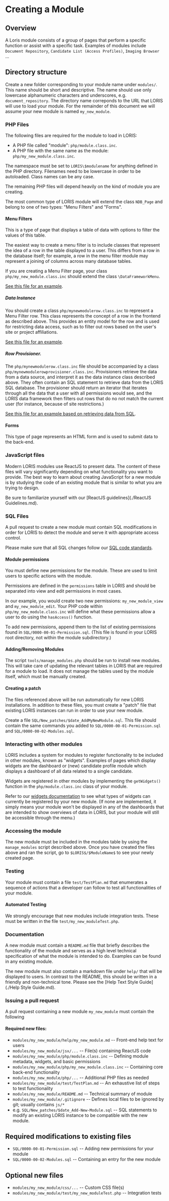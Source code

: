 # Creating a Module

## Overview

A Loris module consists of a group of pages that perform a specific
function or assist with a specific task. Examples of modules include
`Document Repository`, `Candidate List (Access Profiles)`, `Imaging
Browser` ...

## Directory structure

Create a new folder corresponding to your module name under `modules/`.
This name should be short and descriptive.  The name should use
only lowercase alphanumeric characters and underscores, e.g.
`document_repository`.  The directory name correponds to the URL
that LORIS will use to load your module.  For the remainder of this
document we will assume your new module is named `my_new_module`.

### PHP Files

The following files are required for the module to load in LORIS:

* A PHP file called "module": `php/module.class.inc`.
* A PHP file with the same name as the module: `php/my_new_module.class.inc`.

The namespace must be set to `LORIS\$modulename` for anything defined
in the PHP directory. Filenames need to be lowercase in order to
be autoloaded. Class names can be any case.

The remaining PHP files will depend heavily on the kind of module
you are creating.

The most common type of LORIS module will extend the class `NDB_Page`
and belong to one of two types: "Menu Filters" and "Forms".


#### Menu Filters

This is a type of page that displays a table of data with options
to filter the values of this table.

The easiest way to create a menu filter is to include classes that
represent the idea of a row in the table displayed to a user. This differs
from a row in the database itself; for example, a row in the menu filter
module may represent a joining of columns across many database tables.

If you are creating a Menu Filter page, your class
`php/my_new_module.class.inc` should extend the class `\DataFrameworkMenu`.

[See this file for an
example](../../../modules/dicom_archive/php/dicom_archive.class.inc).

##### Data Instance

You should create a class `php/mynewmodulerow.class.inc` to represent
a Menu Filter row. This class represents the concept of a row in the
frontend as described above. This provides an entity model for the row
and is used for restricting data access, such as to filter out rows
based on the user's site or project affiliations.

[See this file for an
example](../../../modules/dicom_archive/php/dicomarchiverow.class.inc).

##### Row Provisioner.

The `php/mynewmodulerow.class.inc` file should be accompanied by a
class `php/mynewmodulerowprovisioner.class.inc`. Provisioners
retrieve the data from a data source, and interpret it as the data
instance class described above. They often contain an SQL statement
to retrieve data from the LORIS SQL database. The provisioner should
return an iterator that iterates through all the data that a
user with all permissions would see, and the LORIS data
framework then filters out rows that do no not match the current
user (for instance, because of site restrictions.)


[See this file for an example based on retrieving data from
SQL](../../../modules/dicom_archive/php/dicomarchiverowprovisioner.class.inc).

#### Forms

This type of page represents an HTML form and is used to submit
data to the back-end.

### JavaScript files

Modern LORIS modules use ReactJS to present data. The content of
these files will vary significantly depending on what functionality
you want to provide. The best way to learn about creating JavaScript
for a new module is by studying the code of an existing module that
is similar to what you are trying to design.

Be sure to familiarize yourself with our [ReactJS guidelines](./ReactJS
Guidelines.md).


### SQL Files

A pull request to create a new module must contain SQL modifications
in order for LORIS to detect the module and serve it with appropriate
access control.

Please make sure that all SQL changes follow our [SQL code
standards](../../SQLModelingStandard.md).


#### Module permissions

You must define new permissions for the module. These are used to
limit users to specific actions with the module.

Permissions are defined in the `permissions` table in LORIS and
should be separated into view and edit permissions in most cases.

In our example, you would create two new permissions: `my_new_module_view`
and `my_new_module_edit`. Your PHP code within
`php/my_new_module.class.inc` will define what these permissions
allow a user to do using the `hasAccess()` function.

To add new permissions, append them to the list of existing permissions
found in `SQL/0000-00-01-Permission.sql`. (This file is found in
your LORIS root directory, not within the module subdirectory.)

#### Adding/Removing Modules

The script `tools/manage_modules.php` should be run to install new
modules. This will take care of updating the relevant tables in
LORIS that are required for a module to load. It does not manage the
tables used by the module itself, which must be manually created.

#### Creating a patch

The files referenced above will be run automatically for new LORIS
installations. In addition to these files, you must create a "patch"
file that existing LORIS instances can run in order to use your new
module.

Create a file `SQL/New_patches/$date_AddMyNewModule.sql`. This file
should contain the same commands you added to
`SQL/0000-00-01-Permission.sql` and `SQL/0000-00-02-Modules.sql`.

### Interacting with other modules

LORIS includes a system for modules to register functionality to
be included in other modules, known as "widgets". Examples of pages
which display widgets are the dashboard or (new) candidate profile
module which displays a dashboard of all data related to a single
candidate.

Widgets are registered in other modules by implementing the
`getWidgets()` function in the `php/module.class.inc` class of your
module.

Refer to our [widgets documentation](../../ModuleWidgets.md) to see
what types of widgets can currently be registered by your new module.
(If none are implemented, it simply means your module won't be
displayed in any of the dashboards that are intended to show overviews
of data in LORIS, but your module will still be accessible through the
menu.)


### Accessing the module

The new module must be included in the modules table by using the
`manage_modules` script described above. Once you have created the
files above and ran the script, go to `$LORIS$/$ModuleName$` to see
your newly created page.


### Testing

Your module must contain a file `test/TestPlan.md` that enumerates
a sequence of actions that a developer can follow to test all
functionalities of your module.

#### Automated Testing

We strongly encourage that new modules include integration tests.
These must be written in the file `test/my_new_moduleTest.php`.

### Documentation

A new module must contain a `README.md` file that briefly describes
the functionality of the module and serves as a high level technical
specification of what the module is intended to do.  Examples can
be found in any existing module.


The new module must also contain a markdown file under `help/` that will
be displayed to users. In contrast to the README, this should be
written in a friendly and non-technical tone. Please see the [Help
Text Style Guide](./Help Style Guide.md).

### Issuing a pull request

A pull request containing a new module `my_new_module` must contain
the following

#### Required new files:

* `modules/my_new_module/help/my_new_module.md` -- Front-end help text for users
* `modules/my_new_module/jsx/...` -- File(s) containing ReactJS code
* `modules/my_new_module/php/module.class.inc` -- Defining module metadata, widgets, and basic permissions
* `modules/my_new_module/php/my_new_module.class.inc` -- Containing core back-end functionality
* `modules/my_new_module/php/...` -- Additional PHP files as needed
* `modules/my_new_module/test/TestPlan.md` -- An exhaustive list of steps to test functionality
* `modules/my_new_module/README.md` -- Technical summary of module
* `modules/my_new_module/.gitignore` -- Defines local files to be ignored by git; usually contains `js/*`
* e.g. `SQL/New_patches/$date_Add-New-Module.sql` -- SQL statements to modify an existing LORIS instance to be compatible with the new module.

## Required modifications to existing files
* `SQL/0000-00-01-Permission.sql` -- Adding new permissions for your module
* `SQL/0000-00-02-Modules.sql` -- Containing an entry for the new module

## Optional new files
* `modules/my_new_module/css/...` -- Custom CSS file(s)
* `modules/my_new_module/test/my_new_moduleTest.php` -- Integration tests
